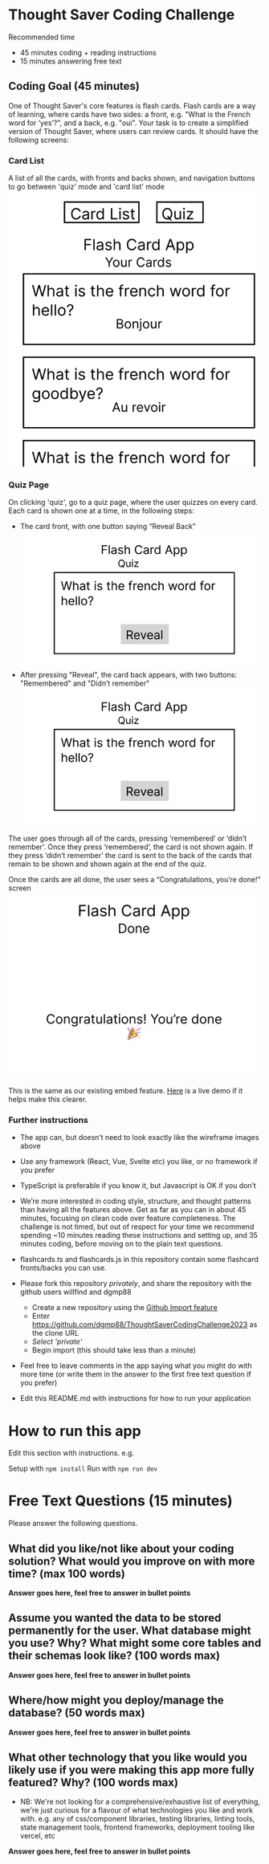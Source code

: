 # Thought Saver Coding Challenge

Recommended time

- 45 minutes coding + reading instructions
- 15 minutes answering free text

## Coding Goal (45 minutes)

One of Thought Saver's core features is flash cards. Flash cards are a way of learning, where cards have two sides: a front, e.g. "What is the French word for ‘yes’?", and a back, e.g. "oui".
Your task is to create a simplified version of Thought Saver, where users can review cards. It should have the following screens:

### Card List

A list of all the cards, with fronts and backs shown, and navigation buttons to go between 'quiz' mode and 'card list' mode
![Card List Page](/wireframes/CardListPage.png)

### Quiz Page

On clicking 'quiz', go to a quiz page, where the user quizzes on every card. Each card is shown one at a time, in the following steps:

- The card front, with one button saying “Reveal Back”
  ![Quiz Card Front](/wireframes/QuizCardFront.png)
- After pressing "Reveal", the card back appears, with two buttons: "Remembered" and "Didn’t remember"
  ![Quiz Card Front](/wireframes/QuizCardFront.png)

The user goes through all of the cards, pressing ‘remembered’ or ‘didn’t remember’. Once they press ‘remembered’, the card is not shown again. If they press ‘didn’t remember’ the card is sent to the back of the cards that remain to be shown and shown again at the end of the quiz.

Once the cards are all done, the user sees a “Congratulations, you’re done!” screen
![Quiz Finished](/wireframes/QuizFinished.png)

This is the same as our existing embed feature. [Here](https://app.thoughtsaver.com/embed/SCfLnsdRF8) is a live demo if it helps make this clearer.

### Further instructions

- The app can, but doesn’t need to look exactly like the wireframe images above
- Use any framework (React, Vue, Svelte etc) you like, or no framework if you prefer
- TypeScript is preferable if you know it, but Javascript is OK if you don’t
- We’re more interested in coding style, structure, and thought patterns than having all the features above. Get as far as you can in about 45 minutes, focusing on clean code over feature completeness. The challenge is not timed, but out of respect for your time we recommend spending ~10 minutes reading these instructions and setting up, and 35 minutes coding, before moving on to the plain text questions.
- flashcards.ts and flashcards.js in this repository contain some flashcard fronts/backs you can use.
- Please fork this repository _privately_, and share the repository with the github users willfind and dgmp88

  - Create a new repository using the [Github Import feature](https://github.com/new/import)
  - Enter https://github.com/dgmp88/ThoughtSaverCodingChallenge2023 as the clone URL
  - _Select 'private'_
  - Begin import (this should take less than a minute)

- Feel free to leave comments in the app saying what you might do with more time (or write them in the answer to the first free text question if you prefer)

- Edit this README.md with instructions for how to run your application

# How to run this app

Edit this section with instructions. e.g.

Setup with `npm install`
Run with `npm run dev`

# Free Text Questions (15 minutes)

Please answer the following questions.

## What did you like/not like about your coding solution? What would you improve on with more time? (max 100 words)

**Answer goes here, feel free to answer in bullet points**

## Assume you wanted the data to be stored permanently for the user. What database might you use? Why? What might some core tables and their schemas look like? (100 words max)

**Answer goes here, feel free to answer in bullet points**

## Where/how might you deploy/manage the database? (50 words max)

**Answer goes here, feel free to answer in bullet points**

## What other technology that you like would you likely use if you were making this app more fully featured? Why? (100 words max)

- NB: We're not looking for a comprehensive/exhaustive list of everything, we're just curious for a flavour of what technologies you like and work with. e.g. any of css/component libraries, testing libraries, linting tools, state management tools, frontend frameworks, deployment tooling like vercel, etc

**Answer goes here, feel free to answer in bullet points**

